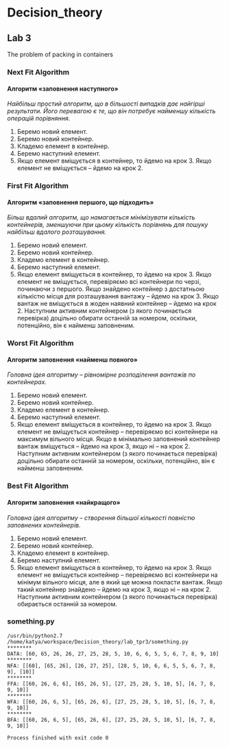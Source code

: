# Decision_theory

## Lab 3
The problem of packing in containers

### Next Fit Algorithm
#### Алгоритм «заповнення наступного»
*Найбільш простий алгоритм, що в більшості випадків дає найгірші
результати. Його перевагою є те, що він потребує найменшу кількість операцій
порівняння.*

1) Беремо новий елемент.
2) Беремо новий контейнер.
3) Кладемо елемент в контейнер.
4) Беремо наступний елемент.
5) Якщо елемент вміщується в контейнер, то йдемо на крок 3. Якщо елемент не
вміщується – йдемо на крок 2.

### First Fit Algorithm
#### Алгоритм «заповнення першого, що підходить»
*Більш вдалий алгоритм, що намагається мінімізувати кількість
контейнерів, зменшуючи при цьому кількість порівнянь для пошуку найбільш
вдалого розташування.*

1) Беремо новий елемент.
2) Беремо новий контейнер.
3) Кладемо елемент в контейнер.
4) Беремо наступний елемент.
5) Якщо елемент вміщується в контейнер, то йдемо на крок 3. Якщо елемент не
вміщується, перевіряємо всі контейнери по черзі, починаючи з першого. Якщо
знайдено контейнер з достатньою кількістю місця для розташування вантажу –
йдемо на крок 3. Якщо вантаж не вміщується в жоден наявний контейнер –
йдемо на крок 2. Наступним активним контейнером (з якого починається
перевірка) доцільно обирати останній за номером, оскільки, потенційно, він є
найменш заповненим.

### Worst Fit Algorithm
#### Алгоритм заповнення «найменш повного»
*Головна ідея алгоритму – рівномірне розподілення вантажів по
контейнерах.*

1) Беремо новий елемент.
2) Беремо новий контейнер.
3) Кладемо елемент в контейнер.
4) Беремо наступний елемент.
5) Якщо елемент вміщується в контейнер, то йдемо на крок 3. Якщо елемент не
вміщується контейнер – перевіряємо всі контейнери на максимум вільного
місця. Якщо в мінімально заповнений контейнер вантаж вміщується – йдемо на
крок 3, якщо ні – на крок 2. Наступним активним контейнером (з якого
починається перевірка) доцільно обирати останній за номером, оскільки,
потенційно, він є найменш заповненим.

### Best Fit Algorithm
#### Алгоритм заповнення «найкращого»
*Головна ідея алгоритму – створення більшої кількості повністю
заповнених контейнерів.*

1) Беремо новий елемент.
2) Беремо новий контейнер.
3) Кладемо елемент в контейнер.
4) Беремо наступний елемент.
5) Якщо елемент вміщується в контейнер, то йдемо на крок 3. Якщо елемент не
вміщується контейнер – перевіряємо всі контейнери на мінімум вільного місця,
але в який ще можна покласти вантаж. Якщо такий контейнер знайдено – йдемо
на крок 3, якщо ні – на крок 2. Наступним активним контейнером (з якого
починається перевірка) обирається останній за номером.

### something.py
```
/usr/bin/python2.7 /home/katya/workspace/Decision_theory/lab_tpr3/something.py
********
DATA: [60, 65, 26, 26, 27, 25, 28, 5, 10, 6, 6, 5, 5, 6, 7, 8, 9, 10]
********
NFA: [[60], [65, 26], [26, 27, 25], [28, 5, 10, 6, 6, 5, 5, 6, 7, 8, 9], [10]]
********
FFA: [[60, 26, 6, 6], [65, 26, 5], [27, 25, 28, 5, 10, 5], [6, 7, 8, 9, 10]]
********
WFA: [[60, 26, 6, 5], [65, 26, 6], [27, 25, 28, 5, 10, 5], [6, 7, 8, 9, 10]]
********
BFA: [[60, 26, 6, 5], [65, 26, 6], [27, 25, 28, 5, 10, 5], [6, 7, 8, 9, 10]]

Process finished with exit code 0
```